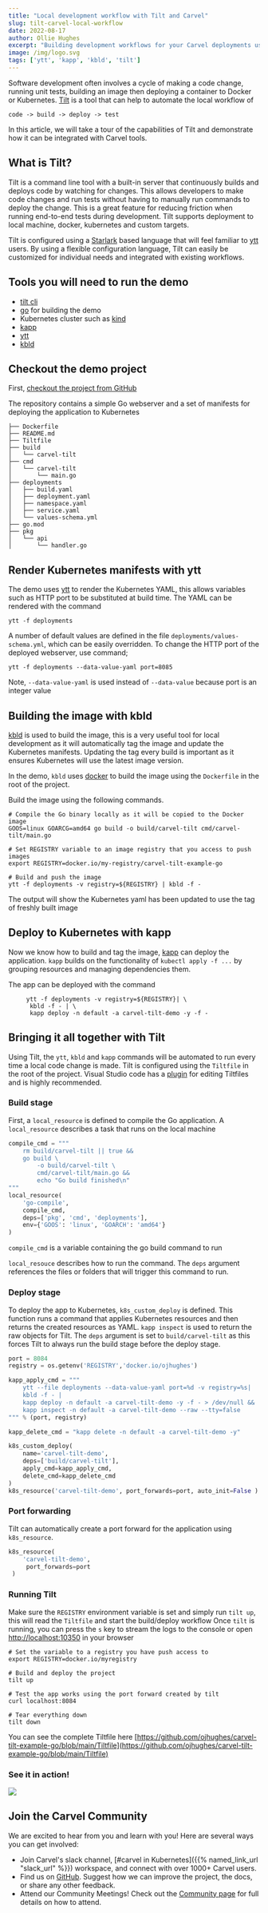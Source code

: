 ```yaml
---
title: "Local development workflow with Tilt and Carvel"
slug: tilt-carvel-local-workflow
date: 2022-08-17
author: Ollie Hughes
excerpt: "Building development workflows for your Carvel deployments using Tilt"
image: /img/logo.svg
tags: ['ytt', 'kapp', 'kbld', 'tilt']
---
```


Software development often involves a cycle of making a code change, running unit tests, building an image then deploying a container
to Docker or Kubernetes. [Tilt](https://docs.tilt.dev/index.html) is a tool that can help to automate the local workflow of
```
code -> build -> deploy -> test
```

In this article, we will take a tour of the capabilities of Tilt and demonstrate how it can be integrated with Carvel tools. 

## What is Tilt?
Tilt is a command line tool with a built-in server that continuously builds and deploys code by watching for changes.
This allows developers to make code changes and run tests without having to manually run commands to deploy the change. 
This is a great feature for reducing friction when running end-to-end tests during development. 
Tilt supports deployment to local machine, docker, kubernetes and custom targets.  

Tilt is configured using a [Starlark](https://github.com/bazelbuild/starlark) based language that will feel familiar to 
[ytt](https://github.com/vmware-tanzu/carvel-ytt) users. By using a flexible configuration language, Tilt can easily
be customized for individual needs and integrated with existing workflows.

## Tools you will need to run the demo
- [tilt cli](https://docs.tilt.dev/index.html)
- [go](https://go.dev/doc/install) for building the demo
- Kubernetes cluster such as [kind](https://kind.sigs.k8s.io/docs/user/quick-start/#installing-with-a-package-manager)
- [kapp](https://github.com/vmware-tanzu/carvel-kapp)
- [ytt](https://github.com/vmware-tanzu/carvel-ytt)
- [kbld](https://github.com/vmware-tanzu/carvel-kbld)

## Checkout the demo project

First, [checkout the project from GitHub](https://github.com/ojhughes/carvel-tilt-example-go)

The repository contains a simple Go webserver and a set of manifests for deploying the application to Kubernetes

```
├── Dockerfile
├── README.md
├── Tiltfile
├── build
│   └── carvel-tilt
├── cmd
│   └── carvel-tilt
│       └── main.go
├── deployments
│   ├── build.yaml
│   ├── deployment.yaml
│   ├── namespace.yaml
│   ├── service.yaml
│   └── values-schema.yml
├── go.mod
├── pkg
│   └── api
│       └── handler.go
```

## Render Kubernetes manifests with ytt
The demo uses [ytt](https://github.com/vmware-tanzu/carvel-ytt) to render the Kubernetes YAML, this allows variables such as HTTP port to be substituted at build time.
The YAML can be rendered with the command 
```shell
ytt -f deployments
```
A number of default values are defined in the file `deployments/values-schema.yml`, which can be easily overridden.
To change the HTTP port of the deployed webserver, use command;

```shell
ytt -f deployments --data-value-yaml port=8085
```
Note, `--data-value-yaml` is used instead of `--data-value` because port is an integer value

## Building the image with kbld
[kbld](https://github.com/vmware-tanzu/carvel-kbld) is used to build the image, this is a very useful tool for local development as it will automatically tag
the image and update the Kubernetes manifests. Updating the tag every build is important as it ensures Kubernetes
will use the latest image version.

In the demo, `kbld` uses [docker](https://www.docker.com) to build the image using the `Dockerfile` in the root of the project.

Build the image using the following commands. 

```shell
# Compile the Go binary locally as it will be copied to the Docker image
GOOS=linux GOARCG=amd64 go build -o build/carvel-tilt cmd/carvel-tilt/main.go

# Set REGISTRY variable to an image registry that you access to push images
export REGISTRY=docker.io/my-registry/carvel-tilt-example-go

# Build and push the image
ytt -f deployments -v registry=${REGISTRY} | kbld -f -
```
The output will show the Kubernetes yaml has been updated to use the tag of freshly built image

## Deploy to Kubernetes with kapp
Now we know how to build and tag the image, [kapp](https://github.com/vmware-tanzu/carvel-kapp) can deploy the application. `kapp` builds on the functionality
of `kubectl apply -f ...` by grouping resources and managing dependencies them.

The app can be deployed with the command

```shell
     ytt -f deployments -v registry=${REGISTRY}| \
      kbld -f - | \
      kapp deploy -n default -a carvel-tilt-demo -y -f -
```

## Bringing it all together with Tilt
Using Tilt, the `ytt`, `kbld` and `kapp` commands will be automated to run every time a local code change is made.
Tilt is configured using the `Tiltfile` in the root of the project. Visual Studio code has a [plugin](https://marketplace.visualstudio.com/items?itemName=tilt-dev.Tiltfile)
for editing Tiltfiles and is highly recommended.

### Build stage
First, a `local_resource` is defined to compile the Go application. A `local_resource` describes a task that runs on the local machine

```python
compile_cmd = """
    rm build/carvel-tilt || true &&
	go build \
        -o build/carvel-tilt \
        cmd/carvel-tilt/main.go &&
        echo "Go build finished\n"
"""
local_resource(
    'go-compile',
    compile_cmd,
    deps=['pkg', 'cmd', 'deployments'],
    env={'GOOS': 'linux', 'GOARCH': 'amd64'}
)

```
`compile_cmd` is a variable containing the go build command to run

`local_resouce` describes how to run the command. The `deps` argument references the files or folders that will trigger
this command to run.

### Deploy stage
To deploy the app to Kubernetes, `k8s_custom_deploy` is defined. This function runs a command that applies Kubernetes resources
and then returns the created resources as YAML. `kapp inspect` is used to return the raw objects for Tilt.
The `deps` argument is set to `build/carvel-tilt` as this forces Tilt to always run the build stage before the 
deploy stage.

```python
port = 8084
registry = os.getenv('REGISTRY','docker.io/ojhughes')

kapp_apply_cmd = """
    ytt --file deployments --data-value-yaml port=%d -v registry=%s| 
    kbld -f - | 
    kapp deploy -n default -a carvel-tilt-demo -y -f - > /dev/null &&
    kapp inspect -n default -a carvel-tilt-demo --raw --tty=false
""" % (port, registry)

kapp_delete_cmd = "kapp delete -n default -a carvel-tilt-demo -y"

k8s_custom_deploy(
    name='carvel-tilt-demo',
    deps=['build/carvel-tilt'],
    apply_cmd=kapp_apply_cmd,
    delete_cmd=kapp_delete_cmd
)
k8s_resource('carvel-tilt-demo', port_forwards=port, auto_init=False )
```
### Port forwarding
Tilt can automatically create a port forward for the application using `k8s_resource`. 
```python
k8s_resource(
    'carvel-tilt-demo', 
     port_forwards=port
 )
```
### Running Tilt

Make sure the `REGISTRY` environment variable is set and simply run `tilt up`, this will read the `Tiltfile` and start the build/deploy workflow
Once `tilt` is running, you can press the `s` key to stream the logs to the console or open [http://localhost:10350](http://localhost:10350) in your browser

```shell
# Set the variable to a registry you have push access to
export REGISTRY=docker.io/myregistry

# Build and deploy the project
tilt up

# Test the app works using the port forward created by tilt
curl localhost:8084

# Tear everything down
tilt down
```
You can see the complete Tiltfile here [https://github.com/ojhughes/carvel-tilt-example-go/blob/main/Tiltfile](https://github.com/ojhughes/carvel-tilt-example-go/blob/main/Tiltfile)

### See it in action!
![](/images/blog/tilt-animated-demo.gif)

## Join the Carvel Community

We are excited to hear from you and learn with you! Here are several ways you can get involved:

* Join Carvel's slack channel, [#carvel in Kubernetes]({{% named_link_url "slack_url" %}}) workspace, and connect with over 1000+ Carvel users.
* Find us on [GitHub](https://github.com/vmware-tanzu/carvel). Suggest how we can improve the project, the docs, or share any other feedback.
* Attend our Community Meetings! Check out the [Community page](/community/) for full details on how to attend.
